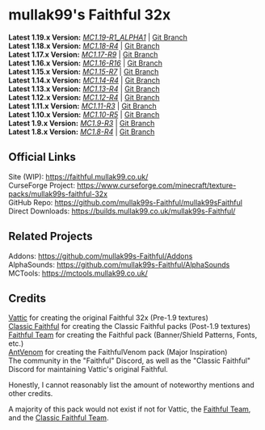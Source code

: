 # mullak99's Faithful 32x

**Latest 1.19.x Version:** [_MC1.19-R1_ALPHA1_](https://builds.mullak99.co.uk/mullak99s-Faithful/Alpha-Branch/mullak99s-Faithful-32x-MC1.19-R1_ALPHA1.zip) | [Git Branch](https://github.com/mullak99s-Faithful/mullak99sFaithful/tree/1.19)  
**Latest 1.18.x Version:** [_MC1.18-R4_](https://builds.mullak99.co.uk/mullak99s-Faithful/mullak99s-Faithful-32x-MC1.18-R4.zip) | [Git Branch](https://github.com/mullak99s-Faithful/mullak99sFaithful/tree/1.18)  
**Latest 1.17.x Version:** [_MC1.17-R9_](https://builds.mullak99.co.uk/mullak99s-Faithful/mullak99s-Faithful-32x-MC1.17-R9.zip) | [Git Branch](https://github.com/mullak99s-Faithful/mullak99sFaithful/tree/1.17)  
**Latest 1.16.x Version:** [_MC1.16-R16_](https://builds.mullak99.co.uk/mullak99s-Faithful/mullak99s-Faithful-32x-MC1.16-R16.zip) | [Git Branch](https://github.com/mullak99s-Faithful/mullak99sFaithful/tree/1.16)   
**Latest 1.15.x Version:** [_MC1.15-R7_](https://builds.mullak99.co.uk/mullak99s-Faithful/mullak99s-Faithful-32x-MC1.15-R7.zip) | [Git Branch](https://github.com/mullak99s-Faithful/mullak99sFaithful/tree/1.15)   
**Latest 1.14.x Version:** [_MC1.14-R4_](https://builds.mullak99.co.uk/mullak99s-Faithful/mullak99s-Faithful-32x-MC1.14-R4.zip) | [Git Branch](https://github.com/mullak99s-Faithful/mullak99sFaithful/tree/1.14)   
**Latest 1.13.x Version:** [_MC1.13-R4_](https://builds.mullak99.co.uk/mullak99s-Faithful/mullak99s-Faithful-32x-MC1.13-R4.zip) | [Git Branch](https://github.com/mullak99s-Faithful/mullak99sFaithful/tree/1.13)   
**Latest 1.12.x Version:** [_MC1.12-R4_](https://builds.mullak99.co.uk/mullak99s-Faithful/mullak99s-Faithful-32x-MC1.12-R4.zip) | [Git Branch](https://github.com/mullak99s-Faithful/mullak99sFaithful/tree/1.12)   
**Latest 1.11.x Version:** [_MC1.11-R3_](https://builds.mullak99.co.uk/mullak99s-Faithful/mullak99s-Faithful-32x-MC1.11-R3.zip) | [Git Branch](https://github.com/mullak99s-Faithful/mullak99sFaithful/tree/1.11)   
**Latest 1.10.x Version:** [_MC1.10-R5_](https://builds.mullak99.co.uk/mullak99s-Faithful/mullak99s-Faithful-32x-MC1.10-R5.zip) | [Git Branch](https://github.com/mullak99s-Faithful/mullak99sFaithful/tree/1.10)   
**Latest 1.9.x Version:** [_MC1.9-R3_](https://builds.mullak99.co.uk/mullak99s-Faithful/mullak99s-Faithful-32x-MC1.9-R3.zip) | [Git Branch](https://github.com/mullak99s-Faithful/mullak99sFaithful/tree/1.9)   
**Latest 1.8.x Version:** [_MC1.8-R4_](https://builds.mullak99.co.uk/mullak99s-Faithful/mullak99s-Faithful-32x-MC1.8-R4.zip) | [Git Branch](https://github.com/mullak99s-Faithful/mullak99sFaithful/tree/1.8)  

## Official Links

Site (WIP): https://faithful.mullak99.co.uk/  
CurseForge Project: https://www.curseforge.com/minecraft/texture-packs/mullak99s-faithful-32x  
GitHub Repo: https://github.com/mullak99s-Faithful/mullak99sFaithful  
Direct Downloads: https://builds.mullak99.co.uk/mullak99s-Faithful/  

## Related Projects
Addons: https://github.com/mullak99s-Faithful/Addons  
AlphaSounds: https://github.com/mullak99s-Faithful/AlphaSounds  
MCTools: https://mctools.mullak99.co.uk/  

## Credits

[Vattic](https://web.archive.org/web/20150607220656/http://www.minecraftforum.net:80/forums/mapping-and-modding/resource-packs/1223254-faithful-32x32-pack-update-red-cat-clay-1-8) for creating the original Faithful 32x (Pre-1.9 textures)  
[Classic Faithful](https://github.com/ClassicFaithful) for creating the Classic Faithful packs (Post-1.9 textures)  
[Faithful Team](https://faithfulpack.net/) for creating the Faithful pack (Banner/Shield Patterns, Fonts, etc.)  
[AntVenom](https://antvenom.com/files) for creating the FaithfulVenom pack (Major Inspiration)  
The community in the "Faithful" Discord, as well as the "Classic Faithful" Discord for maintaining Vattic's original Faithful.  

Honestly, I cannot reasonably list the amount of noteworthy mentions and other credits.   

A majority of this pack would not exist if not for Vattic, the [Faithful Team](https://faithfulpack.net/), and the [Classic Faithful Team](https://github.com/ClassicFaithful).
